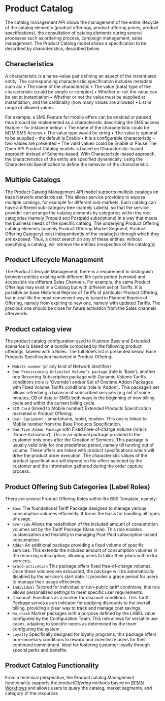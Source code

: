 # Product Catalog

The catalog management API allows the management of the entire lifecycle of the catalog elements (product offerings, product offering prices, product specifications), the consultation of catalog elements during several processes such as ordering process, campaign management, sales management. The Product Catalog model allows a specification to be described by characteristics, described below.

## 	Characteristics
A characteristic is a name-value pair defining an aspect of the instantiated entity. The corresponding characteristic specification includes metadata such as:
• The name of the characteristic
• The value (data) type of the characteristic (could be simple or complex)
• Whether or not the value can be set at instantiation
• Whether or not the value must be supplied at instantiation, and the cardinality (how many values are allowed)
• List or range of allowed values

For example, a SMS Feature for mobile offers can be enabled or paused, thus it could be implemented as a characteristic describing the SMS access feature – for instance below:
• The name of the characteristic could be M2M SMS Access 
• The value type would be string
• The value is optional to be supplied – the default is Enable 
• It is a configurable characteristic –  two values are presented
• The valid values could be Enable or Pause
The Open API Product Catalog models is based on Characteristic-based approach instead of Schema-based. With Characteristic-based approach, the characteristics of the entity are specified dynamically, using the CharacteristicSpecification to define the behavior of the characteristic.

##	Multiple Catalogs
The Product Catalog Management API model supports multiple catalogs on base Network standards set. This allows service providers to expose multiple catalogs, for example for different sub-markets. Each catalog can have a different sub-category tree (namely Labels), so that the service provider can arrange the catalog elements by categories within the root categories (namely Prepaid and Postpaid subsriptions) in a way that meets the business needs of the specific catalog.
The underlying Product Offering catalog elements (namely Product Offering Market Segment, Product Offering Category) exist independently of the catalog(s) through which they are exposed. Thus, a direct search on any of these entities, without specifying a catalog, will retrieve the entities irrespective of the catalog(s)

##	Product Lifecycle Management
The Product Lifecycle Management, there is a requirement to distinguish between entities existing with different life cycle period (version) and accessible via different Sales Channels. For example, the same Product Offerings may exist in a Catalog but with different set of Tariffs. It is possible on base Historical Reprice of Tariffs of particular Product Offering, but in real life the most convenient way is based in Planned Reprise of Offering, namely from expiring to new one, namely with updated Tariffs. The precious one should be close for future activation from the Sales channels afterwords.

##	Product catalog view
The product catalog configuration used to illustrate Base and Extended scenarios is based on a bundle composed by the following product offerings, labeled with a Roles. The full Role’s list is presented below.
Base Products Specification marketed in Product Offering:
- `Mobile number` (or any kind of Network identifier) 
- `One Provisioning Unlimited Volume’s package` (role is ‘Base’), another one Recurring Subscription package with Dynamic Volume Tariffs conditions (role is ‘Override‘) and/or Set of Onetime Addon Packages with Fixed Volume Tariffs conditions (role is ‘Addon‘). This package’s set allows refreshing a balance of subscribed services (e.g set of voice minutes, GB of data or SMS) both ways in the beginning of new billing cycle and within the current billing cycle.
- `SIM Card` (linked to Mobile number)
Extended Products Specification marketed in Product Offering:
- `User Equipment` - smartphone, tablet, modem. This one is linked to Mobile number from the Base Products Specification.
- `One-Time Addon Package` with Fixed Free-of-charge Volume (role is ‘Grace-Activation‘). This is an optional package provided to the customer only ones after the Creation of Services. This package is usually valid only for one predefined period, namely till running out of volume.
These offers are linked with product specifications which will drive the product order execution. The characteristic values of the product specifications will depend on the offers selected by the customer and the information gathered during the order capture process.

##	Product Offering Sub Categories (Label Roles)
There are several Product Offering Roles within the BSS Template, namely:
- `Base`
The foundational Tariff Package designed to manage various consumption volumes efficiently. It forms the basis for handling all types of usage.
- `Override`
Allows the redefinition of the included amount of consumption volumes set by the Tariff Package (Base role). This role enables customization and flexibility in managing Post-Paid subscription-based consumption.
- `Addon`
An additional package providing a fixed volume of specific services. This extends the included amount of consumption volumes in the recurring subscription, allowing users to tailor their plans with extra services.
- `Grace-activation`
This package offers fixed free-of-charge volumes. Once these volumes are exhausted, the package will be automatically disabled by the service's start date. It provides a grace period for users to manage their usage effectively.
- `Individual`
Tailored for individual or non-public tariff conditions, this role allows personalized settings to meet specific user requirements.
-	Discount:
Functions as a marker for discount conditions. This Tariff Package serves as an indicator for applying discounts to the overall billing, providing a clear way to track and manage cost savings.
- `No_check`
Marker packages with a purpose defined by the LABEL value configured by the Configuration Team. This role allows for versatile use cases, adapting to specific needs as determined by the team configuring the system.
- `Loyalty`
Specifically designed for loyalty programs, this package offers non-monetary conditions to reward and incentivize users for their continued commitment. Ideal for fostering customer loyalty through special perks and benefits.

## Product Catalog Functionality

From a technical perspective, the Product catalog Management functionality supports the *productOffering* methods based on [BPMN Workflows](https://github.com/mef-dev/bpmn-examples/tree/dev/tmforum-apis/TMF620_Product_Catalog_Management) and allows users to query the catalog, market segments, and category of the resources